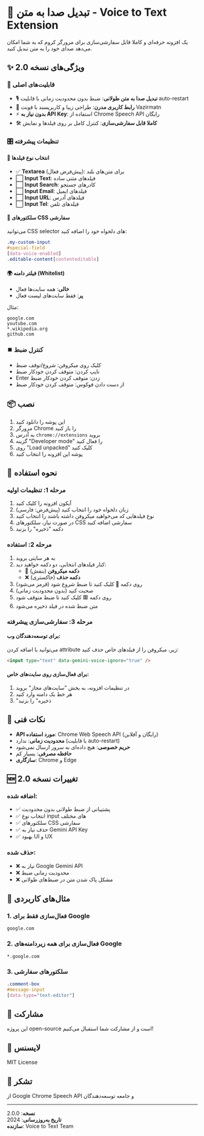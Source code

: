 # 🎤 تبدیل صدا به متن - Voice to Text Extension

یک افزونه حرفه‌ای و کاملا قابل سفارشی‌سازی برای مرورگر کروم که به شما امکان می‌دهد صدای خود را به متن تبدیل کنید.

## ✨ ویژگی‌های نسخه 2.0

### 🎯 قابلیت‌های اصلی
- 🎙️ **تبدیل صدا به متن طولانی**: ضبط بدون محدودیت زمانی با قابلیت auto-restart
- 🎨 **رابط کاربری مدرن**: طراحی زیبا و کاربرپسند با فونت Vazirmatn
- ⚡ **بدون نیاز به API Key**: استفاده از Chrome Speech API رایگان
- 🛠️ **کاملا قابل سفارشی‌سازی**: کنترل کامل بر روی فیلدها و نمایش

### 🎛️ تنظیمات پیشرفته

#### 📝 انتخاب نوع فیلدها
- ✅ **Textarea** (پیش‌فرض فعال): برای متن‌های بلند
- ⬜ **Input Text**: فیلدهای متنی ساده
- ⬜ **Input Search**: کادرهای جستجو
- ⬜ **Input Email**: فیلدهای ایمیل
- ⬜ **Input URL**: فیلدهای آدرس
- ⬜ **Input Tel**: فیلدهای تلفن

#### 🎯 سلکتورهای CSS سفارشی
می‌توانید CSS selector های دلخواه خود را اضافه کنید:
```css
.my-custom-input
#special-field
[data-voice-enabled]
.editable-content[contenteditable]
```

#### 🌍 فیلتر دامنه (Whitelist)
- **خالی**: همه سایت‌ها فعال
- **پر**: فقط سایت‌های لیست فعال

مثال:
```
google.com
youtube.com
*.wikipedia.org
github.com
```

### ⏹️ کنترل ضبط
- کلیک روی میکروفن: شروع/توقف ضبط
- تایپ کردن: متوقف کردن خودکار ضبط
- Enter زدن: متوقف کردن خودکار ضبط
- از دست دادن فوکوس: متوقف کردن خودکار ضبط

## 📦 نصب

1. این پوشه را دانلود کنید
2. مرورگر Chrome را باز کنید
3. به آدرس `chrome://extensions` بروید
4. گزینه "Developer mode" را فعال کنید
5. روی "Load unpacked" کلیک کنید
6. پوشه این افزونه را انتخاب کنید

## 🚀 نحوه استفاده

### مرحله 1: تنظیمات اولیه

1. آیکون افزونه را کلیک کنید
2. زبان دلخواه خود را انتخاب کنید (پیش‌فرض: فارسی)
3. نوع فیلدهایی که می‌خواهید میکروفن داشته باشند را انتخاب کنید
4. در صورت نیاز، سلکتورهای CSS سفارشی اضافه کنید
5. دکمه "ذخیره" را بزنید

### مرحله 2: استفاده

1. به هر سایتی بروید
2. کنار فیلدهای انتخابی، دو دکمه خواهید دید:
   - 🎤 **دکمه میکروفن** (بنفش)
   - ❌ **دکمه حذف** (خاکستری)
3. روی دکمه 🎤 کلیک کنید تا ضبط شروع شود (قرمز می‌شود)
4. صحبت کنید (بدون محدودیت زمانی)
5. روی دکمه 🟥 کلیک کنید تا ضبط متوقف شود
6. متن ضبط شده در فیلد ذخیره می‌شود

### مرحله 3: سفارشی‌سازی پیشرفته

#### برای توسعه‌دهندگان وب:
می‌توانید با اضافه کردن attribute زیر، میکروفن را از فیلدهای خاص حذف کنید:

```html
<input type="text" data-gemini-voice-ignore="true" />
```

#### برای فعال‌سازی روی سایت‌های خاص:
1. در تنظیمات افزونه، به بخش "سایت‌های مجاز" بروید
2. هر خط یک دامنه وارد کنید
3. "ذخیره" را بزنید

## 🔧 نکات فنی

- **API مورد استفاده**: Chrome Web Speech API (رایگان و آفلاین)
- **محدودیت زمانی**: ندارد (با قابلیت auto-restart)
- **حریم خصوصی**: هیچ داده‌ای به سرور ارسال نمی‌شود
- **حافظه مصرفی**: بسیار کم
- **سازگاری**: Chrome و Edge

## 🆕 تغییرات نسخه 2.0

### اضافه شده:
- ✅ پشتیبانی از ضبط طولانی بدون محدودیت
- ✅ انتخاب نوع input های مختلف
- ✅ سلکتورهای CSS سفارشی
- ✅ حذف نیاز به Gemini API Key
- ✅ بهبود UI و UX

### حذف شده:
- ❌ نیاز به Google Gemini API
- ❌ محدودیت زمانی ضبط
- ❌ مشکل پاک شدن متن در ضبط‌های طولانی

## 📝 مثال‌های کاربردی

### 1. فعال‌سازی فقط برای Google
```
google.com
```

### 2. فعال‌سازی برای همه زیردامنه‌های Google
```
*.google.com
```

### 3. سلکتورهای سفارشی
```css
.comment-box
#message-input
[data-type="text-editor"]
```

## 🤝 مشارکت

این پروژه open-source است و از مشارکت شما استقبال می‌کنیم!

## 📄 لایسنس

MIT License

## 🙏 تشکر

از Google Chrome Speech API و جامعه توسعه‌دهندگان

---

**نسخه**: 2.0.0  
**تاریخ به‌روزرسانی**: 2024  
**سازنده**: Voice to Text Team
